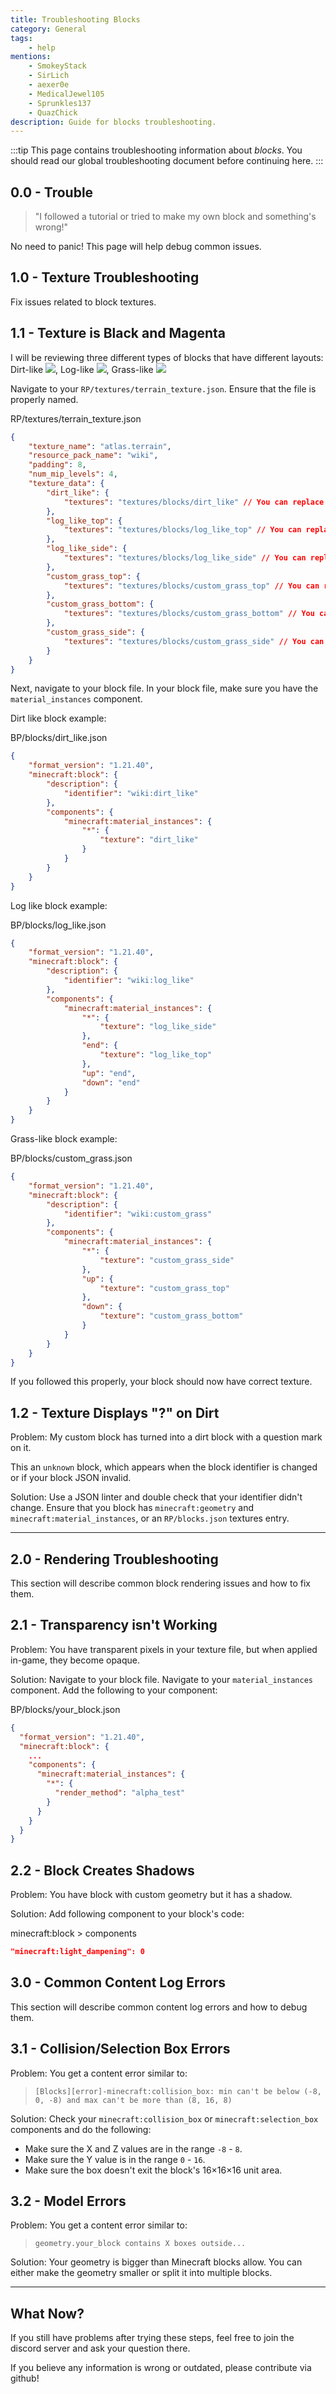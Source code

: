 ```yaml
---
title: Troubleshooting Blocks
category: General
tags:
    - help
mentions:
    - SmokeyStack
    - SirLich
    - aexer0e
    - MedicalJewel105
    - Sprunkles137
    - QuazChick
description: Guide for blocks troubleshooting.
---
```


:::tip
This page contains troubleshooting information about _blocks_. You should read our global troubleshooting document before continuing here.
:::

## 0.0 - Trouble

> "I followed a tutorial or tried to make my own block and something's wrong!"

No need to panic! This page will help debug common issues.

## 1.0 - Texture Troubleshooting

Fix issues related to block textures.

## 1.1 - Texture is Black and Magenta

I will be reviewing three different types of blocks that have different layouts: Dirt-like ![](/assets/images/blocks/block_tr/tr_dirt.png), Log-like ![](/assets/images/blocks/block_tr/tr_log.png), Grass-like ![](/assets/images/blocks/block_tr/tr_grass.png)

Navigate to your `RP/textures/terrain_texture.json`. Ensure that the file is properly named.

<CodeHeader>RP/textures/terrain_texture.json</CodeHeader>

```json
{
    "texture_name": "atlas.terrain",
    "resource_pack_name": "wiki",
    "padding": 8,
    "num_mip_levels": 4,
    "texture_data": {
        "dirt_like": {
            "textures": "textures/blocks/dirt_like" // You can replace this with anything, just remember the name
        },
        "log_like_top": {
            "textures": "textures/blocks/log_like_top" // You can replace this with anything, just remember the name
        },
        "log_like_side": {
            "textures": "textures/blocks/log_like_side" // You can replace this with anything, just remember the name
        },
        "custom_grass_top": {
            "textures": "textures/blocks/custom_grass_top" // You can replace this with anything, just remember the name
        },
        "custom_grass_bottom": {
            "textures": "textures/blocks/custom_grass_bottom" // You can replace this with anything, just remember the name
        },
        "custom_grass_side": {
            "textures": "textures/blocks/custom_grass_side" // You can replace this with anything, just remember the name
        }
    }
}
```

Next, navigate to your block file. In your block file, make sure you have the `material_instances` component.

Dirt like block example:

<CodeHeader>BP/blocks/dirt_like.json</CodeHeader>

```json
{
    "format_version": "1.21.40",
    "minecraft:block": {
        "description": {
            "identifier": "wiki:dirt_like"
        },
        "components": {
            "minecraft:material_instances": {
                "*": {
                    "texture": "dirt_like"
                }
            }
        }
    }
}
```

Log like block example:

<CodeHeader>BP/blocks/log_like.json</CodeHeader>

```json
{
    "format_version": "1.21.40",
    "minecraft:block": {
        "description": {
            "identifier": "wiki:log_like"
        },
        "components": {
            "minecraft:material_instances": {
                "*": {
                    "texture": "log_like_side"
                },
                "end": {
                    "texture": "log_like_top"
                },
                "up": "end",
                "down": "end"
            }
        }
    }
}
```

Grass-like block example:

<CodeHeader>BP/blocks/custom_grass.json</CodeHeader>

```json
{
    "format_version": "1.21.40",
    "minecraft:block": {
        "description": {
            "identifier": "wiki:custom_grass"
        },
        "components": {
            "minecraft:material_instances": {
                "*": {
                    "texture": "custom_grass_side"
                },
                "up": {
                    "texture": "custom_grass_top"
                },
                "down": {
                    "texture": "custom_grass_bottom"
                }
            }
        }
    }
}
```

If you followed this properly, your block should now have correct texture.

## 1.2 - Texture Displays "?" on Dirt

Problem: My custom block has turned into a dirt block with a question mark on it.

<WikiImage
    src="/assets/images/blocks/block_tr/unknown.png"
    pixelated="true"
    width="128"
    class="my-4"
/>

This an `unknown` block, which appears when the block identifier is changed or if your block JSON invalid.

Solution: Use a JSON linter and double check that your identifier didn't change. Ensure that you block has `minecraft:geometry` and `minecraft:material_instances`, or an `RP/blocks.json` textures entry.

---

## 2.0 - Rendering Troubleshooting

This section will describe common block rendering issues and how to fix them.

## 2.1 - Transparency isn't Working

Problem: You have transparent pixels in your texture file, but when applied in-game, they become opaque.

Solution: Navigate to your block file. Navigate to your `material_instances` component. Add the following to your component:

<CodeHeader>BP/blocks/your_block.json</CodeHeader>

```json
{
  "format_version": "1.21.40",
  "minecraft:block": {
    ...
    "components": {
      "minecraft:material_instances": {
        "*": {
          "render_method": "alpha_test"
        }
      }
    }
  }
}
```

## 2.2 - Block Creates Shadows

Problem: You have block with custom geometry but it has a shadow.

Solution: Add following component to your block's code:

<CodeHeader>minecraft:block > components</CodeHeader>

```json
"minecraft:light_dampening": 0
```

## 3.0 - Common Content Log Errors

This section will describe common content log errors and how to debug them.

## 3.1 - Collision/Selection Box Errors

Problem: You get a content error similar to:

> `[Blocks][error]-minecraft:collision_box: min can't be below (-8, 0, -8) and max can't be more than (8, 16, 8)`

Solution: Check your `minecraft:collision_box` or `minecraft:selection_box` components and do the following:

-   Make sure the X and Z values are in the range `-8` - `8`.
-   Make sure the Y value is in the range `0` - `16`.
-   Make sure the box doesn't exit the block's 16&times;16&times;16 unit area.

## 3.2 - Model Errors

Problem: You get a content error similar to:

> `geometry.your_block contains X boxes outside...`

Solution: Your geometry is bigger than Minecraft blocks allow. You can either make the geometry smaller or split it into multiple blocks.

---

## What Now?

If you still have problems after trying these steps, feel free to join the discord server and ask your question there.

If you believe any information is wrong or outdated, please contribute via github!
